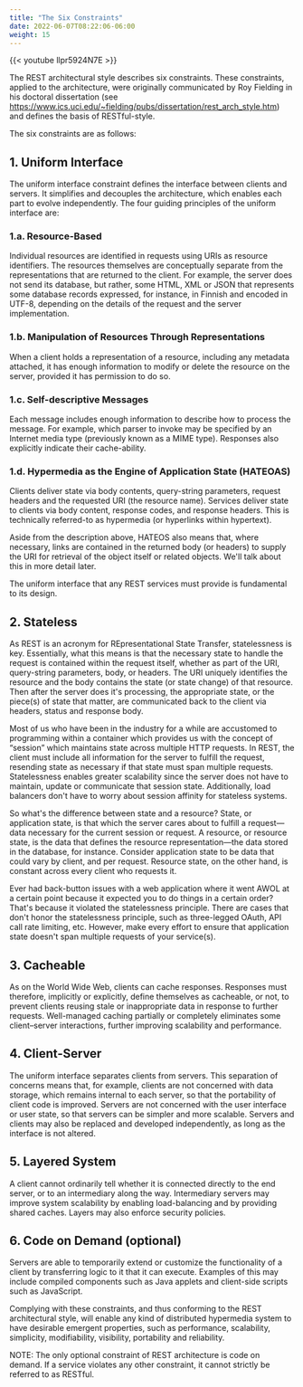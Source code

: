 ```yaml
---
title: "The Six Constraints"
date: 2022-06-07T08:22:06-06:00
weight: 15
---
```

{{< youtube llpr5924N7E >}}

The REST architectural style describes six constraints. These constraints, applied to the architecture, were originally communicated by Roy Fielding in his doctoral dissertation (see https://www.ics.uci.edu/~fielding/pubs/dissertation/rest_arch_style.htm) and defines the basis of RESTful-style.

The six constraints are as follows:
## 1. Uniform Interface
The uniform interface constraint defines the interface between clients and servers. It simplifies and decouples the architecture, which enables each part to evolve independently. The four guiding principles of the uniform interface are:

### 1.a. Resource-Based
Individual resources are identified in requests using URIs as resource identifiers. The resources themselves are conceptually separate from the representations that are returned to the client. For example, the server does not send its database, but rather, some HTML, XML or JSON that represents some database records expressed, for instance, in Finnish and encoded in UTF-8, depending on the details of the request and the server implementation.

### 1.b. Manipulation of Resources Through Representations
When a client holds a representation of a resource, including any metadata attached, it has enough information to modify or delete the resource on the server, provided it has permission to do so.

### 1.c. Self-descriptive Messages
Each message includes enough information to describe how to process the message. For example, which parser to invoke may be specified by an Internet media type (previously known as a MIME type). Responses also explicitly indicate their cache-ability.

### 1.d. Hypermedia as the Engine of Application State (HATEOAS)
Clients deliver state via body contents, query-string parameters, request headers and the requested URI (the resource name). Services deliver state to clients via body content, response codes, and response headers. This is technically referred-to as hypermedia (or hyperlinks within hypertext).

Aside from the description above, HATEOS also means that, where necessary, links are contained in the returned body (or headers) to supply the URI for retrieval of the object itself or related objects. We'll talk about this in more detail later.

The uniform interface that any REST services must provide is fundamental to its design.

## 2. Stateless
As REST is an acronym for REpresentational State Transfer, statelessness is key. Essentially, what this means is that the necessary state to handle the request is contained within the request itself, whether as part of the URI, query-string parameters, body, or headers. The URI uniquely identifies the resource and the body contains the state (or state change) of that resource. Then after the server does it's processing, the appropriate state, or the piece(s) of state that matter, are communicated back to the client via headers, status and response body.

Most of us who have been in the industry for a while are accustomed to programming within a container which provides us with the concept of “session” which maintains state across multiple HTTP requests. In REST, the client must include all information for the server to fulfill the request, resending state as necessary if that state must span multiple requests. Statelessness enables greater scalability since the server does not have to maintain, update or communicate that session state. Additionally, load balancers don't have to worry about session affinity for stateless systems.

So what's the difference between state and a resource? State, or application state, is that which the server cares about to fulfill a request—data necessary for the current session or request. A resource, or resource state, is the data that defines the resource representation—the data stored in the database, for instance. Consider application state to be data that could vary by client, and per request. Resource state, on the other hand, is constant across every client who requests it.

Ever had back-button issues with a web application where it went AWOL at a certain point because it expected you to do things in a certain order? That's because it violated the statelessness principle. There are cases that don't honor the statelessness principle, such as three-legged OAuth, API call rate limiting, etc. However, make every effort to ensure that application state doesn't span multiple requests of your service(s).

## 3. Cacheable
As on the World Wide Web, clients can cache responses. Responses must therefore, implicitly or explicitly, define themselves as cacheable, or not, to prevent clients reusing stale or inappropriate data in response to further requests. Well-managed caching partially or completely eliminates some client–server interactions, further improving scalability and performance.

## 4. Client-Server
The uniform interface separates clients from servers. This separation of concerns means that, for example, clients are not concerned with data storage, which remains internal to each server, so that the portability of client code is improved. Servers are not concerned with the user interface or user state, so that servers can be simpler and more scalable. Servers and clients may also be replaced and developed independently, as long as the interface is not altered.

## 5. Layered System
A client cannot ordinarily tell whether it is connected directly to the end server, or to an intermediary along the way. Intermediary servers may improve system scalability by enabling load-balancing and by providing shared caches. Layers may also enforce security policies.

## 6. Code on Demand (optional)
Servers are able to temporarily extend or customize the functionality of a client by transferring logic to it that it can execute. Examples of this may include compiled components such as Java applets and client-side scripts such as JavaScript.

Complying with these constraints, and thus conforming to the REST architectural style, will enable any kind of distributed hypermedia system to have desirable emergent properties, such as performance, scalability, simplicity, modifiability, visibility, portability and reliability.

NOTE: The only optional constraint of REST architecture is code on demand. If a service violates any other constraint, it cannot strictly be referred to as RESTful.
